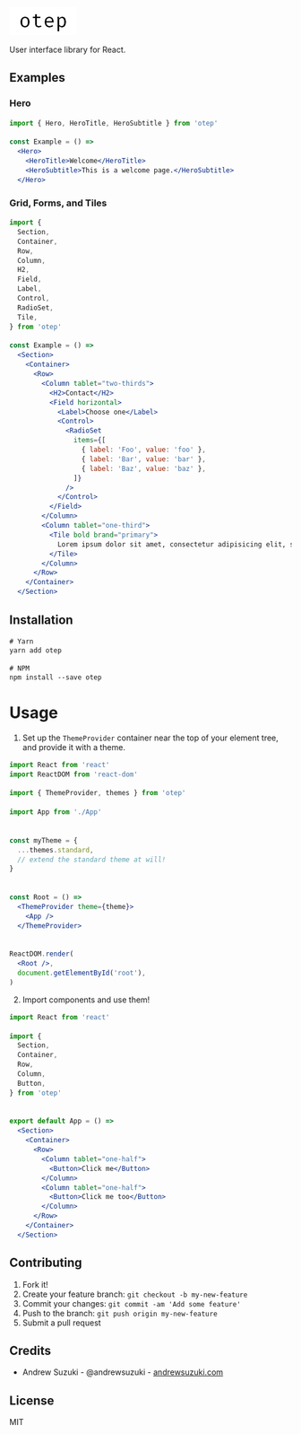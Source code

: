 ![otep logo](/logo/logo.png?raw=true "otep")

User interface library for React.

## Examples

### Hero

```jsx
import { Hero, HeroTitle, HeroSubtitle } from 'otep'

const Example = () =>
  <Hero>
    <HeroTitle>Welcome</HeroTitle>
    <HeroSubtitle>This is a welcome page.</HeroSubtitle>
  </Hero>
```

### Grid, Forms, and Tiles

```jsx
import {
  Section,
  Container,
  Row,
  Column,
  H2,
  Field,
  Label,
  Control,
  RadioSet,
  Tile,
} from 'otep'

const Example = () =>
  <Section>
    <Container>
      <Row>
        <Column tablet="two-thirds">
          <H2>Contact</H2>
          <Field horizontal>
            <Label>Choose one</Label>
            <Control>
              <RadioSet
                items={[
                  { label: 'Foo', value: 'foo' },
                  { label: 'Bar', value: 'bar' },
                  { label: 'Baz', value: 'baz' },
                ]}
              />
            </Control>
          </Field>
        </Column>
        <Column tablet="one-third">
          <Tile bold brand="primary">
            Lorem ipsum dolor sit amet, consectetur adipisicing elit, sed eiusmod tempor incididunt ut labore et dolore magna aliqua.
          </Tile>
        </Column>
      </Row>
    </Container>
  </Section>
```

## Installation

```
# Yarn
yarn add otep

# NPM
npm install --save otep
```

# Usage

1. Set up the `ThemeProvider` container near the top of your element tree, and provide it with a theme.

```jsx
import React from 'react'
import ReactDOM from 'react-dom'

import { ThemeProvider, themes } from 'otep'

import App from './App'


const myTheme = {
  ...themes.standard,
  // extend the standard theme at will!
}


const Root = () =>
  <ThemeProvider theme={theme}>
    <App />
  </ThemeProvider>


ReactDOM.render(
  <Root />,
  document.getElementById('root'),
)
```

2. Import components and use them!

```jsx
import React from 'react'

import {
  Section,
  Container,
  Row,
  Column,
  Button,
} from 'otep'


export default App = () =>
  <Section>
    <Container>
      <Row>
        <Column tablet="one-half">
          <Button>Click me</Button>
        </Column>
        <Column tablet="one-half">
          <Button>Click me too</Button>
        </Column>
      </Row>
    </Container>
  </Section>

```

## Contributing

1. Fork it!
2. Create your feature branch: `git checkout -b my-new-feature`
3. Commit your changes: `git commit -am 'Add some feature'`
4. Push to the branch: `git push origin my-new-feature`
5. Submit a pull request

## Credits

* Andrew Suzuki - @andrewsuzuki - [andrewsuzuki.com](http://andrewsuzuki.com)

## License

MIT
